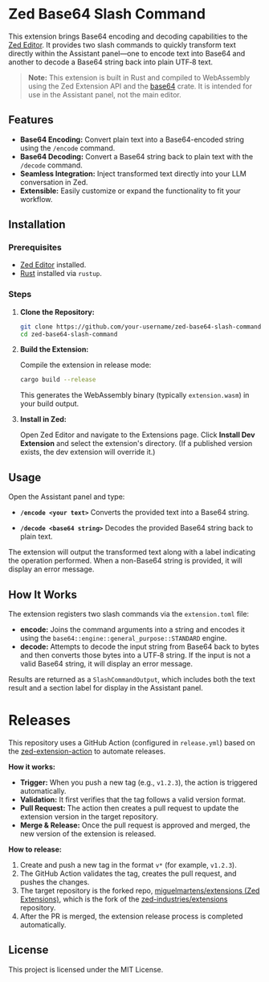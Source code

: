 # Zed Base64 Slash Command

This extension brings Base64 encoding and decoding capabilities to the [Zed Editor](https://zed.dev). It provides two slash commands to quickly transform text directly within the Assistant panel—one to encode text into Base64 and another to decode a Base64 string back into plain UTF‑8 text.

> **Note:** This extension is built in Rust and compiled to WebAssembly using the Zed Extension API and the [base64](https://docs.rs/base64) crate. It is intended for use in the Assistant panel, not the main editor.

## Features

- **Base64 Encoding:** Convert plain text into a Base64-encoded string using the `/encode` command.
- **Base64 Decoding:** Convert a Base64 string back to plain text with the `/decode` command.
- **Seamless Integration:** Inject transformed text directly into your LLM conversation in Zed.
- **Extensible:** Easily customize or expand the functionality to fit your workflow.

## Installation

### Prerequisites

- [Zed Editor](https://zed.dev) installed.
- [Rust](https://www.rust-lang.org/tools/install) installed via `rustup`.

### Steps

1. **Clone the Repository:**

   ```sh
   git clone https://github.com/your-username/zed-base64-slash-command.git
   cd zed-base64-slash-command
   ```

2. **Build the Extension:**

   Compile the extension in release mode:

   ```sh
   cargo build --release
   ```

   This generates the WebAssembly binary (typically `extension.wasm`) in your build output.

3. **Install in Zed:**

   Open Zed Editor and navigate to the Extensions page. Click **Install Dev Extension** and select the extension's directory. (If a published version exists, the dev extension will override it.)

## Usage

Open the Assistant panel and type:

- **`/encode <your text>`**
  Converts the provided text into a Base64 string.

- **`/decode <base64 string>`**
  Decodes the provided Base64 string back to plain text.

The extension will output the transformed text along with a label indicating the operation performed. When a non-Base64 string is provided, it will display an error message.

## How It Works

The extension registers two slash commands via the `extension.toml` file:

- **encode:** Joins the command arguments into a string and encodes it using the `base64::engine::general_purpose::STANDARD` engine.
- **decode:** Attempts to decode the input string from Base64 back to bytes and then converts those bytes into a UTF‑8 string. If the input is not a valid Base64 string, it will display an error message.

Results are returned as a `SlashCommandOutput`, which includes both the text result and a section label for display in the Assistant panel.

# Releases

This repository uses a GitHub Action (configured in `release.yml`) based on the [zed-extension-action](https://github.com/huacnlee/zed-extension-action) to automate releases.

**How it works:**
- **Trigger:** When you push a new tag (e.g., `v1.2.3`), the action is triggered automatically.
- **Validation:** It first verifies that the tag follows a valid version format.
- **Pull Request:** The action then creates a pull request to update the extension version in the target repository.
- **Merge & Release:** Once the pull request is approved and merged, the new version of the extension is released.

**How to release:**
1. Create and push a new tag in the format `v*` (for example, `v1.2.3`).
2. The GitHub Action validates the tag, creates the pull request, and pushes the changes.
3. The target repository is the forked repo, [miguelmartens/extensions (Zed Extensions)](https://github.com/miguelmartens/extensions), which is the fork of the [zed-industries/extensions](https://github.com/zed-industries/extensions) repository.
4. After the PR is merged, the extension release process is completed automatically.

## License

This project is licensed under the MIT License.
